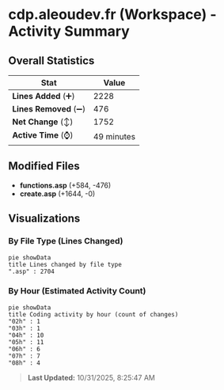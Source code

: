 # cdp.aleoudev.fr (Workspace) - Activity Summary 

## Overall Statistics

| Stat                   | Value                                                             |
| ---------------------- | ----------------------------------------------------------------- |
| **Lines Added** (➕)   | 2228                                          |
| **Lines Removed** (➖) | 476                                        |
| **Net Change** (↕)    | 1752                |
| **Active Time** (⌚)   | 49 minutes |


## Modified Files
- **functions.asp** (+584, -476)
- **create.asp** (+1644, -0)

## Visualizations

### By File Type (Lines Changed)

```mermaid
pie showData
title Lines changed by file type
".asp" : 2704
```

### By Hour (Estimated Activity Count)

```mermaid
pie showData
title Coding activity by hour (count of changes)
"02h" : 1
"03h" : 1
"04h" : 10
"05h" : 11
"06h" : 6
"07h" : 7
"08h" : 4
```


> **Last Updated:** 10/31/2025, 8:25:47 AM